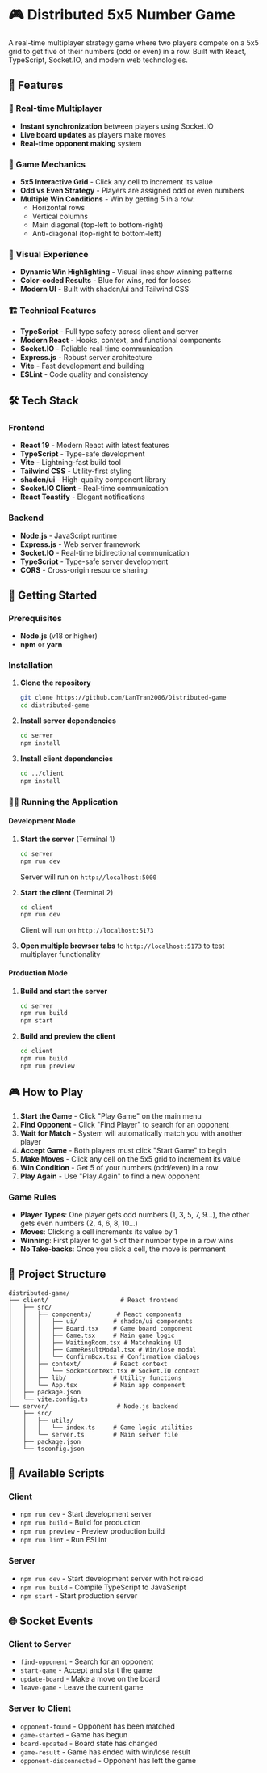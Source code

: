 # 🎮 Distributed 5x5 Number Game

A real-time multiplayer strategy game where two players compete on a 5x5 grid to get five of their numbers (odd or even) in a row. Built with React, TypeScript, Socket.IO, and modern web technologies.

## 🌟 Features

### 🚀 Real-time Multiplayer
- **Instant synchronization** between players using Socket.IO
- **Live board updates** as players make moves
- **Real-time opponent making** system

### 🎯 Game Mechanics
- **5x5 Interactive Grid** - Click any cell to increment its value
- **Odd vs Even Strategy** - Players are assigned odd or even numbers
- **Multiple Win Conditions** - Win by getting 5 in a row:
  - Horizontal rows
  - Vertical columns
  - Main diagonal (top-left to bottom-right)
  - Anti-diagonal (top-right to bottom-left)

### 🎨 Visual Experience
- **Dynamic Win Highlighting** - Visual lines show winning patterns
- **Color-coded Results** - Blue for wins, red for losses
- **Modern UI** - Built with shadcn/ui and Tailwind CSS


### 🏗️ Technical Features
- **TypeScript** - Full type safety across client and server
- **Modern React** - Hooks, context, and functional components
- **Socket.IO** - Reliable real-time communication
- **Express.js** - Robust server architecture
- **Vite** - Fast development and building
- **ESLint** - Code quality and consistency

## 🛠️ Tech Stack

### Frontend
- **React 19** - Modern React with latest features
- **TypeScript** - Type-safe development
- **Vite** - Lightning-fast build tool
- **Tailwind CSS** - Utility-first styling
- **shadcn/ui** - High-quality component library
- **Socket.IO Client** - Real-time communication
- **React Toastify** - Elegant notifications

### Backend
- **Node.js** - JavaScript runtime
- **Express.js** - Web server framework
- **Socket.IO** - Real-time bidirectional communication
- **TypeScript** - Type-safe server development
- **CORS** - Cross-origin resource sharing

## 🚀 Getting Started

### Prerequisites
- **Node.js** (v18 or higher)
- **npm** or **yarn**

### Installation

1. **Clone the repository**
   ```bash
   git clone https://github.com/LanTran2006/Distributed-game
   cd distributed-game
   ```

2. **Install server dependencies**
   ```bash
   cd server
   npm install
   ```

3. **Install client dependencies**
   ```bash
   cd ../client
   npm install
   ```

### 🏃‍♂️ Running the Application

#### Development Mode

1. **Start the server** (Terminal 1)
   ```bash
   cd server
   npm run dev
   ```
   Server will run on `http://localhost:5000`

2. **Start the client** (Terminal 2)
   ```bash
   cd client
   npm run dev
   ```
   Client will run on `http://localhost:5173`

3. **Open multiple browser tabs** to `http://localhost:5173` to test multiplayer functionality

#### Production Mode

1. **Build and start the server**
   ```bash
   cd server
   npm run build
   npm start
   ```

2. **Build and preview the client**
   ```bash
   cd client
   npm run build
   npm run preview
   ```

## 🎮 How to Play

1. **Start the Game** - Click "Play Game" on the main menu
2. **Find Opponent** - Click "Find Player" to search for an opponent
3. **Wait for Match** - System will automatically match you with another player
4. **Accept Game** - Both players must click "Start Game" to begin
5. **Make Moves** - Click any cell on the 5x5 grid to increment its value
6. **Win Condition** - Get 5 of your numbers (odd/even) in a row
8. **Play Again** - Use "Play Again" to find a new opponent

### Game Rules
- **Player Types**: One player gets odd numbers (1, 3, 5, 7, 9...), the other gets even numbers (2, 4, 6, 8, 10...)
- **Moves**: Clicking a cell increments its value by 1
- **Winning**: First player to get 5 of their number type in a row wins
- **No Take-backs**: Once you click a cell, the move is permanent

## 📁 Project Structure

```
distributed-game/
├── client/                    # React frontend
│   ├── src/
│   │   ├── components/       # React components
│   │   │   ├── ui/          # shadcn/ui components
│   │   │   ├── Board.tsx    # Game board component
│   │   │   ├── Game.tsx     # Main game logic
│   │   │   ├── WaitingRoom.tsx # Matchmaking UI
│   │   │   ├── GameResultModal.tsx # Win/lose modal
│   │   │   └── ConfirmBox.tsx # Confirmation dialogs
│   │   ├── context/         # React context
│   │   │   └── SocketContext.tsx # Socket.IO context
│   │   ├── lib/             # Utility functions
│   │   └── App.tsx          # Main app component
│   ├── package.json
│   └── vite.config.ts
└── server/                   # Node.js backend
    ├── src/
    │   ├── utils/
    │   │   └── index.ts     # Game logic utilities
    │   └── server.ts        # Main server file
    ├── package.json
    └── tsconfig.json
```

## 🔧 Available Scripts

### Client
- `npm run dev` - Start development server
- `npm run build` - Build for production
- `npm run preview` - Preview production build
- `npm run lint` - Run ESLint

### Server
- `npm run dev` - Start development server with hot reload
- `npm run build` - Compile TypeScript to JavaScript
- `npm start` - Start production server

## 🌐 Socket Events

### Client to Server
- `find-opponent` - Search for an opponent
- `start-game` - Accept and start the game
- `update-board` - Make a move on the board
- `leave-game` - Leave the current game

### Server to Client
- `opponent-found` - Opponent has been matched
- `game-started` - Game has begun
- `board-updated` - Board state has changed
- `game-result` - Game has ended with win/lose result
- `opponent-disconnected` - Opponent has left the game

